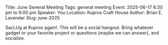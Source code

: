 Title: June General Meeting
Tags: general meeting
Event: 2025-06-17 6:30 pm to 9:00 pm
Speaker: You
Location: Kupros Craft House
Author: Brian E. Lavender
Slug: june-2025

SacLUg at Kupros again!. This will be a social hangout. Bring whatever gadget or your
favorite project or questions (maybe we can answer), and socialize.

